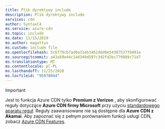 ```yaml
---
title: Plik dyrektywy include
description: Plik dyrektywy include
services: cdn
author: SyntaxC4
ms.service: azure-cdn
ms.topic: include
ms.date: 11/15/2019
ms.author: magattus
ms.custom: include file
ms.openlocfilehash: 5c6f79cb7ad0a31eb3461d6d8e54307537f0491e
ms.sourcegitcommit: a43a59e44c14d349d597c3d2fd2bc779989c71d7
ms.translationtype: MT
ms.contentlocale: pl-PL
ms.lasthandoff: 11/25/2020
ms.locfileid: "95978044"
---
```

> [!IMPORTANT]
> Jest to funkcja Azure CDN tylko **Premium z Verizon** , aby skonfigurować reguły dotyczące **Azure CDN firmy Microsoft** przy użyciu [standardowego aparatu reguł](../articles/cdn/cdn-standard-rules-engine-reference.md). Reguły zaawansowane nie są dostępne dla **Azure CDN z Akamai**. Aby zapoznać się z pełnym porównaniem funkcji usługi CDN, zobacz [Azure CDN Features](../articles/cdn/cdn-features.md). 
> 
> 

